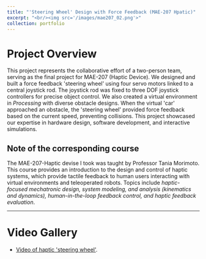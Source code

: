 ```yaml
---
title: "'Steering Wheel' Design with Force Feedback (MAE-207 Hpatic)"
excerpt: "<br/><img src='/images/mae207_02.png'>"
collection: portfolio
---
```


# Project Overview

This project represents the collaborative effort of a two-person team, serving as the final project for MAE-207 (Haptic Device). We designed and built a force feedback 'steering wheel' using four servo motors linked to a central joystick rod. The joystick rod was fixed to three DOF joystick controllers for precise object control. We also created a virtual environment in *Processing* with diverse obstacle designs. When the virtual 'car' approached an obstacle, the 'steering wheel' provided force feedback based on the current speed, preventing collisions. This project showcased our expertise in hardware design, software development, and interactive simulations.

## Note of the corresponding course

The MAE-207-Haptic devise I took was taught by Professor Tania Morimoto. This course provides an introduction to the design and control of haptic systems, which provide tactile feedback to human users interacting with virtual environments and teleoperated robots. Topics include *haptic-focused mechatronic design, system modeling, and analysis (kinematics and dynamics), human-in-the-loop feedback control, and haptic feedback evaluation*.

***

# Video Gallery

* [Video of haptic 'steering wheel'](https://youtu.be/rMquN6rnHio).

